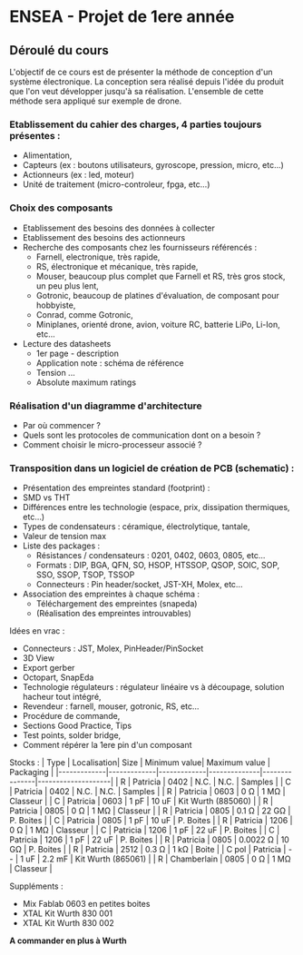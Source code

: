 # ENSEA - Projet de 1ere année

## Déroulé du cours

L'objectif de ce cours est de présenter la méthode de conception d'un système électronique.
La conception sera réalisé depuis l'idée du produit que l'on veut développer jusqu'à sa réalisation.
L'ensemble de cette méthode sera appliqué sur exemple de drone.

### Etablissement du cahier des charges, 4 parties toujours présentes :
* Alimentation,
* Capteurs (ex : boutons utilisateurs, gyroscope, pression, micro, etc...)
* Actionneurs (ex : led, moteur)
* Unité de traitement (micro-controleur, fpga, etc...)

### Choix des composants
* Etablissement des besoins des données à collecter
* Etablissement des besoins des actionneurs 
* Recherche des composants chez les fournisseurs référencés :
  * Farnell, electronique, très rapide,
  * RS, électronique et mécanique, très rapide,
  * Mouser, beaucoup plus complet que Farnell et RS, très gros stock, un peu plus lent,
  * Gotronic, beaucoup de platines d'évaluation, de composant pour hobbyiste,
  * Conrad, comme Gotronic,
  * Miniplanes, orienté drone, avion, voiture RC, batterie LiPo, Li-Ion, etc...
* Lecture des datasheets
  * 1er page - description
  * Application note : schéma de référence
  * Tension ...
  * Absolute maximum ratings

### Réalisation d'un diagramme d'architecture
* Par où commencer ?
* Quels sont les protocoles de communication dont on a besoin ?
* Comment choisir le micro-processeur associé ? 

### Transposition dans un logiciel de création de PCB (schematic) :
* Présentation des empreintes standard (footprint) :
* SMD vs THT
* Différences entre les technologie (espace, prix, dissipation thermiques, etc...)
* Types de condensateurs : céramique, électrolytique, tantale,
* Valeur de tension max
* Liste des packages : 
  * Résistances / condensateurs : 0201, 0402, 0603, 0805, etc...
  * Formats : DIP, BGA, QFN, SO, HSOP, HTSSOP, QSOP, SOIC, SOP, SSO, SSOP, TSOP, TSSOP
  * Connecteurs : Pin header/socket, JST-XH, Molex, etc...
* Association des empreintes à chaque schéma :
  * Téléchargement des empreintes (snapeda)
  * (Réalisation des empreintes introuvables)
 
  



Idées en vrac : 
* Connecteurs : JST, Molex, PinHeader/PinSocket
* 3D View
* Export gerber
* Octopart, SnapEda
* Technologie régulateurs : régulateur linéaire vs à découpage, solution hacheur tout intégré,
* Revendeur : farnell, mouser, gotronic, RS, etc...
* Procédure de commande,
* Sections Good Practice, Tips
* Test points, solder bridge,
* Comment répérer la 1ere pin d'un composant

Stocks :
| Type        | Localisation| Size        | Minimum value| Maximum value | Packaging          |
|-------------|-------------|-------------|--------------|---------------|--------------------|
| R           | Patricia    | 0402        | N.C.         | N.C.          | Samples            |
| C           | Patricia    | 0402        | N.C.         | N.C.          | Samples            |
| R           | Patricia    | 0603        | 0 Ω          | 1 MΩ          | Classeur           |
| C           | Patricia    | 0603        | 1 pF         | 10 uF         | Kit Wurth (885060) |
| R           | Patricia    | 0805        | 0 Ω          | 1 MΩ          | Classeur           |
| R           | Patricia    | 0805        | 0.1 Ω        | 22 GΩ         | P. Boites          |
| C           | Patricia    | 0805        | 1 pF         | 10 uF         | P. Boites          |
| R           | Patricia    | 1206        | 0 Ω          | 1 MΩ          | Classeur           |
| C           | Patricia    | 1206        | 1 pF         | 22 uF         | P. Boites          |
| C           | Patricia    | 1206        | 1 pF         | 22 uF         | P. Boites          |
| R           | Patricia    | 0805        | 0.0022 Ω     | 10 GΩ         | P. Boites          |
| R           | Patricia    | 2512        | 0.3 Ω        | 1 kΩ          | Boite              |
| C pol       | Patricia    | --          | 1 uF         | 2.2 mF        | Kit Wurth (865061) |
| R           | Chamberlain | 0805        | 0 Ω          | 1 MΩ          | Classeur           |


Suppléments :
* Mix Fablab 0603 en petites boites
* XTAL Kit Wurth 830 001
* XTAL Kit Wurth 830 002

**A commander en plus à Wurth**
